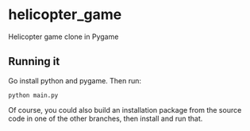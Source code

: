 helicopter_game
===============

Helicopter game clone in Pygame

Running it
----------------

Go install python and pygame.
Then run:

``python main.py``

Of course, you could also build an installation package from the source code in one of the other branches, then install and run that.
